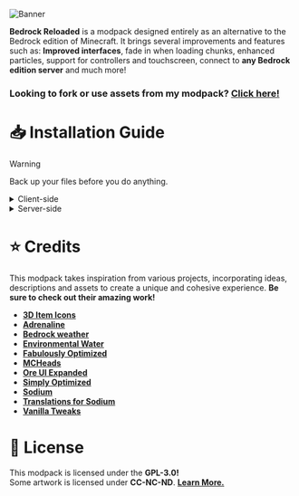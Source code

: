 ![Banner](https://i.imgur.com/LqwCXMR.png)

**Bedrock Reloaded** is a modpack designed entirely as an alternative to the Bedrock edition of Minecraft. It brings several improvements and features such as: **Improved interfaces**, fade in when loading chunks, enhanced particles, support for controllers and touchscreen, connect to **any Bedrock edition server** and much more!

### Looking to fork or use assets from my modpack? **[Click here!](https://github.com/seriousfreezing/BedrockReloaded/wiki/Forking-Guidelines)**

# 📥 Installation Guide
> [!WARNING]
> Back up your files before you do anything.

<details>
<summary>Client-side</summary>

- **[ATLauncher](https://www.bisecthosting.com/clients/index.php?rp=/knowledgebase/361)**
- **[CurseForge Launcher](https://www.bisecthosting.com/clients/index.php?rp=/knowledgebase/160)**
- **[GDLauncher](https://www.bisecthosting.com/clients/index.php?rp=/knowledgebase/142)**
- **[Modrinth Launcher](https://support.modrinth.com/en/articles/8802250-modpacks-on-modrinth)**
- **[MultiMC](https://www.bisecthosting.com/clients/index.php?rp=/knowledgebase/141)**
</details>

<details>
<summary>Server-side</summary>

  - **[Docker Compose](https://docker-minecraft-server.readthedocs.io/en/latest/)**
  - **[mcman](https://github.com/ParadigmMC/mcman)**
- <details>
  <summary><strong>Packwiz</strong></summary>

  Download the [packwiz-installer-bootstrap](https://github.com/packwiz/packwiz-installer-bootstrap/releases), move it to the **root folder** of your server, and add the following command to your **pre-launch command**: 
   ```
   java -jar packwiz-installer-bootstrap.jar -g -s server https://raw.githubusercontent.com/seriousfreezing/SolarApocalypse/refs/heads/main/versions/supported/1.21.3/index.toml
  ```
   - **[Change the Minecraft version you want.](https://github.com/seriousfreezing/SolarApocalypse/tree/main/versions/supported)**  
  </details>
</details>

# ⭐ Credits
This modpack takes inspiration from various projects, incorporating ideas, descriptions and assets to create a unique and cohesive experience. **Be sure to check out their amazing work!**
- **[3D Item Icons](https://modrinth.com/resourcepack/3d-items-mintynoura)**
- **[Adrenaline](https://modrinth.com/modpack/adrenaline)**
- **[Bedrock weather](https://modrinth.com/resourcepack/bedrock-weather)**
- **[Environmental Water](https://modrinth.com/resourcepack/environmental-water)**
- **[Fabulously Optimized](https://modrinth.com/modpack/fabulously-optimized)**
- **[MCHeads](https://mc-heads.net/)**
- **[Ore UI Expanded](https://modrinth.com/resourcepack/ore-ui-expanded)**
- **[Simply Optimized](https://modrinth.com/modpack/sop)**
- **[Sodium](https://modrinth.com/mod/sodium)**
- **[Translations for Sodium](https://modrinth.com/resourcepack/translations-for-sodium)**
- **[Vanilla Tweaks](https://vanillatweaks.net/share#KZtWpI)**

# 📜 License
This modpack is licensed under the **GPL-3.0!**   
Some artwork is licensed under **CC-NC-ND**. **[Learn More.](https://github.com/seriousfreezing/SolarApocalypse/wiki/Forking-Guidelines)** 
